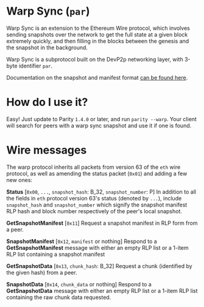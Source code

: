 # Warp Sync (`par`)

Warp Sync is an extension to the Ethereum Wire protocol, which involves sending snapshots over the network to get the full state at a given block extremely quickly, and then filling in the blocks between the genesis and the snapshot in the background.

Warp Sync is a subprotocol built on the DevP2p networking layer, with 3-byte identifier `par`.

Documentation on the snapshot and manifest format [can be found here](Warp-Sync-Snapshot-Format.md).

# How do I use it?
Easy! Just update to Parity `1.4.0` or later, and run `parity --warp`. Your client will search for peers with a warp sync snapshot and use it if one is found.

# Wire messages
The warp protocol inherits all packets from version 63 of the `eth` wire protocol, as well as amending the status packet (`0x01`) and adding a few new ones:

**Status**
[`0x00`, `...`, `snapshot_hash`: B_32, `snapshot_number`: P] In addition to all the fields in `eth` protocol version 63's status (denoted by `...`), include `snapshot_hash` and `snapshot_number` which signify the snapshot manifest RLP hash and block number respectively of the peer's local snapshot.

**GetSnapshotManifest**
[`0x11`] Request a snapshot manifest in RLP form from a peer.

**SnapshotManifest**
[`0x12`, `manifest` or nothing] Respond to a **GetSnapshotManifest** message with either an empty RLP list or a 1-item RLP list containing a snapshot manifest

**GetSnapshotData**
[`0x13`, `chunk_hash`: B_32] Request a chunk (identified by the given hash) from a peer.

**SnapshotData**
[`0x14`, `chunk_data` or nothing] Respond to a **GetSnapshotData** message with either an empty RLP list or a 1-item RLP list containing the raw chunk data requested.

